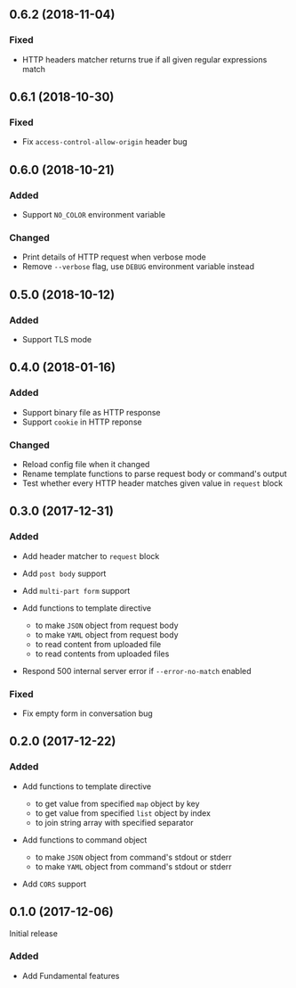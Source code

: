 ## 0.6.2 (2018-11-04)

### Fixed

- HTTP headers matcher returns true if all given regular expressions match 

## 0.6.1 (2018-10-30)

### Fixed

- Fix `access-control-allow-origin` header bug

## 0.6.0 (2018-10-21)

### Added

- Support `NO_COLOR` environment variable

### Changed

- Print details of HTTP request when verbose mode
- Remove `--verbose` flag, use `DEBUG` environment variable instead

## 0.5.0 (2018-10-12)

### Added

- Support TLS mode

## 0.4.0 (2018-01-16)

### Added

- Support binary file as HTTP response
- Support `cookie` in HTTP reponse

### Changed

- Reload config file when it changed
- Rename template functions to parse request body or command's output
- Test whether every HTTP header matches given value in `request` block

## 0.3.0 (2017-12-31)

### Added

- Add header matcher to `request` block
- Add `post body` support
- Add `multi-part form` support

- Add functions to template directive
  - to make `JSON` object from request body
  - to make `YAML` object from request body
  - to read content from uploaded file
  - to read contents from uploaded files

- Respond 500 internal server error if `--error-no-match` enabled

### Fixed

- Fix empty form in conversation bug

## 0.2.0 (2017-12-22)

### Added

- Add functions to template directive
  - to get value from specified `map` object by key
  - to get value from specified `list` object by index
  - to join string array with specified separator

- Add functions to command object
  - to make `JSON` object from command's stdout or stderr
  - to make `YAML` object from command's stdout or stderr

- Add `CORS` support

## 0.1.0 (2017-12-06)

Initial release

### Added

- Add Fundamental features